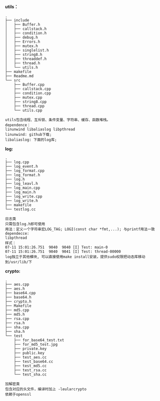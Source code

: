 **utils：**

    .
    ├── include
    │   ├── Buffer.h
    │   ├── callstack.h
    │   ├── condition.h
    │   ├── debug.h
    │   ├── Errors.h
    │   ├── mutex.h
    │   ├── singlelist.h
    │   ├── string8.h
    │   ├── threaddef.h
    │   ├── thread.h
    │   └── utils.h
    ├── makefile
    ├── Readme.md
    └── src
        ├── Buffer.cpp
        ├── callstack.cpp
        ├── condition.cpp
        ├── mutex.cpp
        ├── string8.cpp
        ├── thread.cpp
        └── utils.cpp
    
    utils包含线程、互斥锁、条件变量、字符串、缓存、函数堆栈。
    dependence：
    linunwind libaliaslog libpthread
    linunwind: github下载;
    libaliaslog: 下面的log库; 

**log:**

    .
    ├── log.cpp
    ├── log_event.h
    ├── log_format.cpp
    ├── log_format.h
    ├── log.h
    ├── log_leavl.h
    ├── log_main.cpp
    ├── log_main.h
    ├── log_write.cpp
    ├── log_write.h
    ├── makefile
    └── testlog.cc

    日志类
    只需包含log.h即可使用
    用法：定义一个字符串宏LOG_TAG; LOGI(const char *fmt,...); 与printf用法一致
    dependecce:
    libpthread
    样式：
    07-11 15:01:26.751  9040  9040 [I] Test: main-0
    07-11 15:01:26.751  9040  9041 [I] Test: thread-00000
    log独立于其他模块, 可以直接使用make install安装，提供sudo权限把动态库移动到/usr/lib/下

**crypto:**

    .
    ├── aes.cpp
    ├── aes.h
    ├── base64.cpp
    ├── base64.h
    ├── crypto.h
    ├── Makefile
    ├── md5.cpp
    ├── md5.h
    ├── rsa.cpp
    ├── rsa.h
    ├── sha.cpp
    ├── sha.h
    └── test
        ├── for_base64_test.txt
        ├── for_md5_test.jpg
        ├── private.key
        ├── public.key
        ├── test_aes.cc
        ├── test_base64.cc
        ├── test_md5.cc
        ├── test_rsa.cc
        └── test_sha.cc
    
    加解密类
    包含对应的头文件，编译时加上 -leularcrypto
    依赖于openssl
